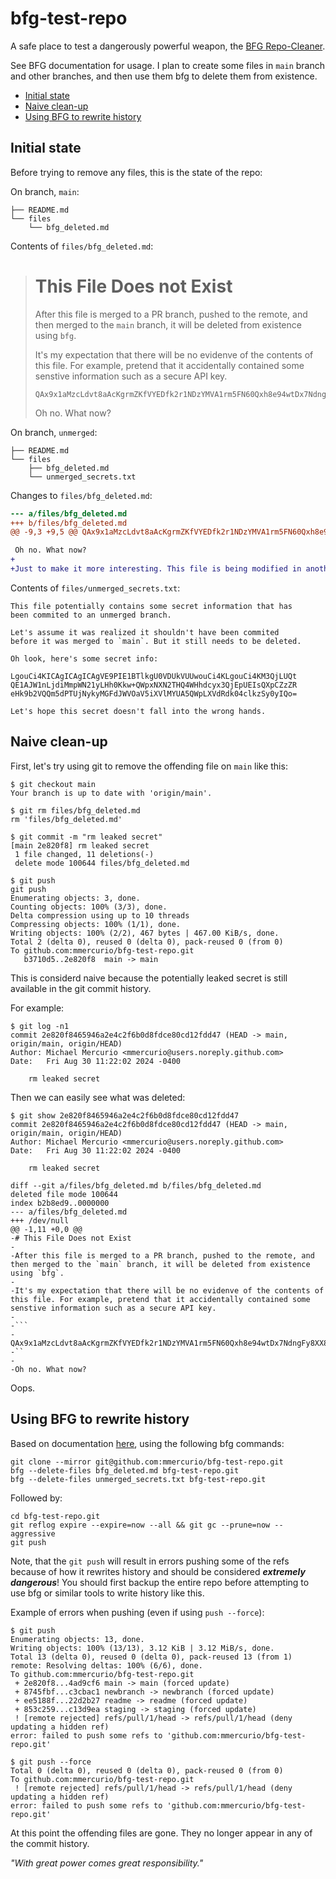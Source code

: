 # bfg-test-repo
A safe place to test a dangerously powerful weapon, the [BFG Repo-Cleaner](https://rtyley.github.io/bfg-repo-cleaner/).

See BFG documentation for usage. I plan to create some files in `main` branch and other branches, and then use them bfg to delete them from existence.

- [Initial state](#initial-state)
- [Naive clean-up](#naive-clean-up)
- [Using BFG to rewrite history](#using-bfg-to-rewrite-history)

## Initial state

Before trying to remove any files, this is the state of the repo:

On branch, `main`:

```
├── README.md
└── files
    └── bfg_deleted.md
```

Contents of `files/bfg_deleted.md`:

> # This File Does not Exist
>
> After this file is merged to a PR branch, pushed to the remote, and then merged to the `main`  branch, it will be deleted from existence using `bfg`.
>
> It's my expectation that there will be no evidenve of the contents of this file. For example, pretend that it accidentally contained some senstive information such as a secure API key.
>
>
> ```
> QAx9x1aMzcLdvt8aAcKgrmZKfVYEDfk2r1NDzYMVA1rm5FN60Qxh8e94wtDx7NdngFy8XX8PwhQmT69uxVG41MTByeVfRg73ivKD
> ```
>
> Oh no. What now?



On branch, `unmerged`:

```
├── README.md
└── files
    ├── bfg_deleted.md
    └── unmerged_secrets.txt
```

Changes to  `files/bfg_deleted.md`:

```diff
--- a/files/bfg_deleted.md
+++ b/files/bfg_deleted.md
@@ -9,3 +9,5 @@ QAx9x1aMzcLdvt8aAcKgrmZKfVYEDfk2r1NDzYMVA1rm5FN60Qxh8e94wtDx7NdngFy8XX8PwhQmT69u

 Oh no. What now?
+
+Just to make it more interesting. This file is being modified in another branch that is not merged, but pushed to the remote.
```

Contents of `files/unmerged_secrets.txt`:

```
This file potentially contains some secret information that has
been commited to an unmerged branch.

Let's assume it was realized it shouldn't have been commited
before it was merged to `main`. But it still needs to be deleted.

Oh look, here's some secret info:

LgouCi4KICAgICAgICAgVE9PIE1BTlkgU0VDUkVUUwouCi4KLgouCi4KM3QjLUQt
QE1AJW1nLjdiMmpWN21yLHh0Kkw+QWpxNXN2THQ4WHhdcyx3QjEpUEIsQXpCZzZR
eHk9b2VQQm5dPTUjNykyMGFdJWVOaV5iXVlMYUA5QWpLXVdRdk04clkzSy0yIQo=

Let's hope this secret doesn't fall into the wrong hands.
```

## Naive clean-up

First, let's try using git to remove the offending file on `main` like this:

```shell
$ git checkout main
Your branch is up to date with 'origin/main'.

$ git rm files/bfg_deleted.md
rm 'files/bfg_deleted.md'

$ git commit -m "rm leaked secret"
[main 2e820f8] rm leaked secret
 1 file changed, 11 deletions(-)
 delete mode 100644 files/bfg_deleted.md

$ git push
git push
Enumerating objects: 3, done.
Counting objects: 100% (3/3), done.
Delta compression using up to 10 threads
Compressing objects: 100% (1/1), done.
Writing objects: 100% (2/2), 467 bytes | 467.00 KiB/s, done.
Total 2 (delta 0), reused 0 (delta 0), pack-reused 0 (from 0)
To github.com:mmercurio/bfg-test-repo.git
   b3710d5..2e820f8  main -> main
```

This is considerd naive because the potentially leaked secret is still available in the git commit history.

For example:

```shell
$ git log -n1
commit 2e820f8465946a2e4c2f6b0d8fdce80cd12fdd47 (HEAD -> main, origin/main, origin/HEAD)
Author: Michael Mercurio <mmercurio@users.noreply.github.com>
Date:   Fri Aug 30 11:22:02 2024 -0400

    rm leaked secret
```

Then we can easily see what was deleted:

```shell
$ git show 2e820f8465946a2e4c2f6b0d8fdce80cd12fdd47
commit 2e820f8465946a2e4c2f6b0d8fdce80cd12fdd47 (HEAD -> main, origin/main, origin/HEAD)
Author: Michael Mercurio <mmercurio@users.noreply.github.com>
Date:   Fri Aug 30 11:22:02 2024 -0400

    rm leaked secret

diff --git a/files/bfg_deleted.md b/files/bfg_deleted.md
deleted file mode 100644
index b2b8ed9..0000000
--- a/files/bfg_deleted.md
+++ /dev/null
@@ -1,11 +0,0 @@
-# This File Does not Exist
-
-After this file is merged to a PR branch, pushed to the remote, and then merged to the `main` branch, it will be deleted from existence using `bfg`.
-
-It's my expectation that there will be no evidenve of the contents of this file. For example, pretend that it accidentally contained some senstive information such as a secure API key.
-
-```
-QAx9x1aMzcLdvt8aAcKgrmZKfVYEDfk2r1NDzYMVA1rm5FN60Qxh8e94wtDx7NdngFy8XX8PwhQmT69uxVG41MTByeVfRg73ivKD
-``
-
-Oh no. What now?
```

Oops.


## Using BFG to rewrite history

Based on documentation [here](https://rtyley.github.io/bfg-repo-cleaner/), using the following bfg commands:

```shell
git clone --mirror git@github.com:mmercurio/bfg-test-repo.git
bfg --delete-files bfg_deleted.md bfg-test-repo.git
bfg --delete-files unmerged_secrets.txt bfg-test-repo.git
```

Followed by:

```shell
cd bfg-test-repo.git
git reflog expire --expire=now --all && git gc --prune=now --aggressive
git push
```

Note, that the `git push` will result in errors pushing some of the refs because of how it rewrites history and should be considered ***extremely dangerous***! You should first backup the entire repo before attempting to use bfg or similar tools to write history like this.

Example of errors when pushing (even if using `push --force`):

```shell
$ git push
Enumerating objects: 13, done.
Writing objects: 100% (13/13), 3.12 KiB | 3.12 MiB/s, done.
Total 13 (delta 0), reused 0 (delta 0), pack-reused 13 (from 1)
remote: Resolving deltas: 100% (6/6), done.
To github.com:mmercurio/bfg-test-repo.git
 + 2e820f8...4ad9cf6 main -> main (forced update)
 + 8745fbf...c3cbac1 newbranch -> newbranch (forced update)
 + ee5188f...22d2b27 readme -> readme (forced update)
 + 853c259...c13d9ea staging -> staging (forced update)
 ! [remote rejected] refs/pull/1/head -> refs/pull/1/head (deny updating a hidden ref)
error: failed to push some refs to 'github.com:mmercurio/bfg-test-repo.git'

$ git push --force
Total 0 (delta 0), reused 0 (delta 0), pack-reused 0 (from 0)
To github.com:mmercurio/bfg-test-repo.git
 ! [remote rejected] refs/pull/1/head -> refs/pull/1/head (deny updating a hidden ref)
error: failed to push some refs to 'github.com:mmercurio/bfg-test-repo.git'
```

At this point the offending files are gone. They no longer appear in any of the commit history.

*"With great power comes great responsibility."*
